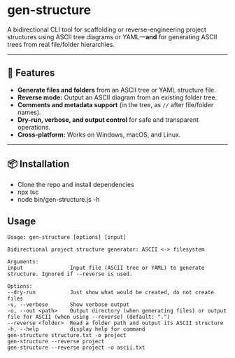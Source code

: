 # gen-structure

A bidirectional CLI tool for scaffolding or reverse-engineering project structures using ASCII tree diagrams or YAML—**and** for generating ASCII trees from real file/folder hierarchies.

---

## 🚀 Features

- **Generate files and folders** from an ASCII tree or YAML structure file.
- **Reverse mode:** Output an ASCII diagram from an existing folder tree.
- **Comments and metadata support** (in the tree, as `//` after file/folder names).
- **Dry-run, verbose, and output control** for safe and transparent operations.
- **Cross-platform:** Works on Windows, macOS, and Linux.

---

## 📦 Installation
- Clone the repo and install dependencies
- npx tsc
- node bin/gen-structure.js -h

## Usage
```
Usage: gen-structure [options] [input]

Bidirectional project structure generator: ASCII <-> filesystem

Arguments:
input               Input file (ASCII tree or YAML) to generate structure. Ignored if --reverse is used.

Options:
--dry-run           Just show what would be created, do not create files
-v, --verbose       Show verbose output
-o, --out <path>    Output directory (when generating files) or output file for ASCII (when using --reverse) (default: ".")
--reverse <folder>  Read a folder path and output its ASCII structure
-h, --help          display help for command
gen-structure structure.txt -o project
gen-structure --reverse project
gen-structure --reverse project -o ascii.txt
```